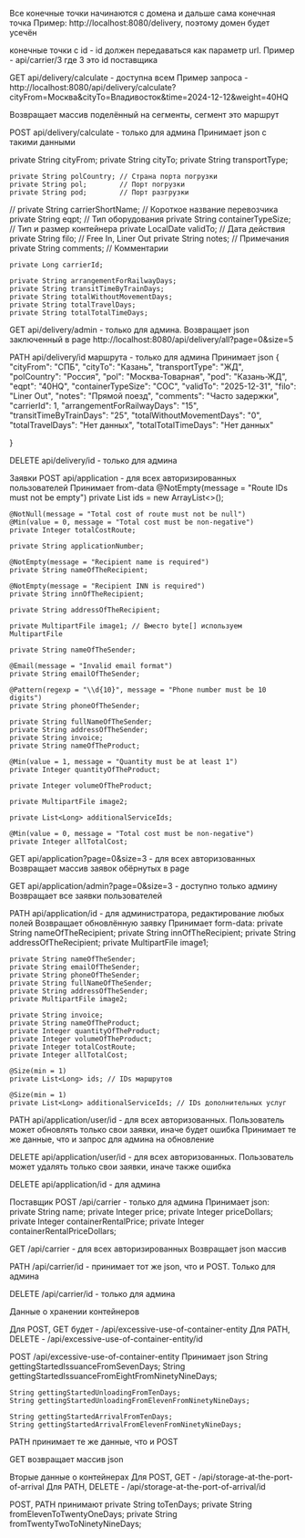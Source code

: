 Все конечные точки начинаются с домена и дальше сама конечная точка
Пример: http://localhost:8080/delivery, поэтому домен будет усечён

конечные точки с id - id должен передаваться как параметр url. Пример - api/carrier/3 где 3 это id поставщика

GET api/delivery/calculate - доступна всем
Пример
запроса - http://localhost:8080/api/delivery/calculate?cityFrom=Москва&cityTo=Владивосток&time=2024-12-12&weight=40HQ

Возвращает массив поделённый на сегменты, сегмент это маршрут

POST api/delivery/calculate - только для админа
Принимает json с такими данными

private String cityFrom;
private String cityTo;
private String transportType;

    private String polCountry; // Страна порта погрузки
    private String pol;        // Порт погрузки
    private String pod;        // Порт разгрузки

// private String carrierShortName; // Короткое название перевозчика
private String eqpt; // Тип оборудования
private String containerTypeSize; // Тип и размер контейнера
private LocalDate validTo; // Дата действия
private String filo; // Free In, Liner Out
private String notes; // Примечания
private String comments; // Комментарии

    private Long carrierId;

    private String arrangementForRailwayDays;
    private String transitTimeByTrainDays;
    private String totalWithoutMovementDays;
    private String totalTravelDays;
    private String totalTotalTimeDays;

GET api/delivery/admin - только для админа.
Возвращает json заключенный в page
http://localhost:8080/api/delivery/all?page=0&size=5

PATH api/delivery/id маршрута - только для админа
Принимает json
{
"cityFrom": "СПБ",
"cityTo": "Казань",
"transportType": "ЖД",
"polCountry": "Россия",
"pol": "Москва-Товарная",
"pod": "Казань-ЖД",
"eqpt": "40HQ",
"containerTypeSize": "COC",
"validTo": "2025-12-31",
"filo": "Liner Out",
"notes": "Прямой поезд",
"comments": "Часто задержки",
"carrierId": 1,
"arrangementForRailwayDays": "15",
"transitTimeByTrainDays": "25",
"totalWithoutMovementDays": "0",
"totalTravelDays": "Нет данных",
"totalTotalTimeDays": "Нет данных"

}

DELETE api/delivery/id - только для админа

Заявки
POST api/application - для всех авторизированных пользователей
Принимает from-data
@NotEmpty(message = "Route IDs must not be empty")
private List<Long> ids = new ArrayList<>();

    @NotNull(message = "Total cost of route must not be null")
    @Min(value = 0, message = "Total cost must be non-negative")
    private Integer totalCostRoute;

    private String applicationNumber;

    @NotEmpty(message = "Recipient name is required")
    private String nameOfTheRecipient;

    @NotEmpty(message = "Recipient INN is required")
    private String innOfTheRecipient;

    private String addressOfTheRecipient;

    private MultipartFile image1; // Вместо byte[] используем MultipartFile

    private String nameOfTheSender;

    @Email(message = "Invalid email format")
    private String emailOfTheSender;

    @Pattern(regexp = "\\d{10}", message = "Phone number must be 10 digits")
    private String phoneOfTheSender;

    private String fullNameOfTheSender;
    private String addressOfTheSender;
    private String invoice;
    private String nameOfTheProduct;

    @Min(value = 1, message = "Quantity must be at least 1")
    private Integer quantityOfTheProduct;

    private Integer volumeOfTheProduct;

    private MultipartFile image2;

    private List<Long> additionalServiceIds;

    @Min(value = 0, message = "Total cost must be non-negative")
    private Integer allTotalCost;

GET api/application?page=0&size=3 - для всех авторизованных
Возвращает массив заявок обёрнутых в page

GET api/application/admin?page=0&size=3 - доступно только админу
Возвращает все заявки пользователей

PATH api/application/id - для администратора, редактирование любых полей
Возвращает обновлённую заявку
Принимает form-data:
private String nameOfTheRecipient;
private String innOfTheRecipient;
private String addressOfTheRecipient;
private MultipartFile image1;

    private String nameOfTheSender;
    private String emailOfTheSender;
    private String phoneOfTheSender;
    private String fullNameOfTheSender;
    private String addressOfTheSender;
    private MultipartFile image2;

    private String invoice;
    private String nameOfTheProduct;
    private Integer quantityOfTheProduct;
    private Integer volumeOfTheProduct;
    private Integer totalCostRoute;
    private Integer allTotalCost;

    @Size(min = 1)
    private List<Long> ids; // IDs маршрутов

    @Size(min = 1)
    private List<Long> additionalServiceIds; // IDs дополнительных услуг

PATH api/application/user/id - для всех авторизованных. Пользователь может обновлять только свои заявки, иначе будет ошибка
Принимает те же данные, что и запрос для админа на обновление

DELETE api/application/user/id - для всех авторизованных. Пользователь может удалять только свои заявки, иначе также ошибка

DELETE api/application/id - для админа

Поставщик
POST /api/carrier - только для админа
Принимает json:
private String name;
private Integer price;
private Integer priceDollars;
private Integer containerRentalPrice;
private Integer containerRentalPriceDollars;

GET /api/carrier - для всех авторизированных
Возвращает json массив

PATH /api/carrier/id - принимает тот же json, что и POST. Только для админа

DELETE /api/carrier/id - только для админа

Данные о хранении контейнеров

Для POST, GET будет - /api/excessive-use-of-container-entity
Для PATH, DELETE - /api/excessive-use-of-container-entity/id

POST /api/excessive-use-of-container-entity
Принимает json
String gettingStartedIssuanceFromSevenDays;
String gettingStartedIssuanceFromEightFromNinetyNineDays;

    String gettingStartedUnloadingFromTenDays;
    String gettingStartedUnloadingFromElevenFromNinetyNineDays;

    String gettingStartedArrivalFromTenDays;
    String gettingStartedArrivalFromElevenFromNinetyNineDays;

PATH принимает те же данные, что и POST

GET возвращает массив json

Вторые данные о контейнерах
Для POST, GET - /api/storage-at-the-port-of-arrival
Для PATH, DELETE - /api/storage-at-the-port-of-arrival/id

POST, PATH принимают
private String toTenDays;
private String fromElevenToTwentyOneDays;
private String fromTwentyTwoToNinetyNineDays;
